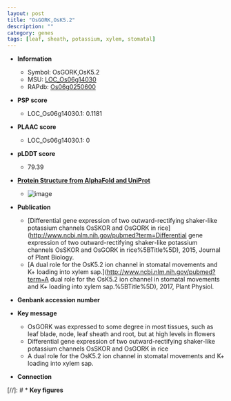 ```yaml
---
layout: post
title: "OsGORK,OsK5.2"
description: ""
category: genes
tags: [leaf, sheath, potassium, xylem, stomatal]
---
```


* **Information**  
    + Symbol: OsGORK,OsK5.2  
    + MSU: [LOC_Os06g14030](http://rice.plantbiology.msu.edu/cgi-bin/ORF_infopage.cgi?orf=LOC_Os06g14030)  
    + RAPdb: [Os06g0250600](http://rapdb.dna.affrc.go.jp/viewer/gbrowse_details/irgsp1?name=Os06g0250600)  

* **PSP score**  
    + LOC_Os06g14030.1: 0.1181 

* **PLAAC score**  
    + LOC_Os06g14030.1: 0 

* **pLDDT score**
    + 79.39

* **[Protein Structure from AlphaFold and UniProt](https://www.uniprot.org/uniprotkb/Q653P0/entry#structure)**
    + ![image](https://ricepsp.github.io/images/Q6/AF-Q653P0-F1.png)

* **Publication**  
    + [Differential gene expression of two outward-rectifying shaker-like potassium channels OsSKOR and OsGORK in rice](http://www.ncbi.nlm.nih.gov/pubmed?term=Differential gene expression of two outward-rectifying shaker-like potassium channels OsSKOR and OsGORK in rice%5BTitle%5D), 2015, Journal of Plant Biology.
    + [A dual role for the OsK5.2 ion channel in stomatal movements and K+ loading into xylem sap.](http://www.ncbi.nlm.nih.gov/pubmed?term=A dual role for the OsK5.2 ion channel in stomatal movements and K+ loading into xylem sap.%5BTitle%5D), 2017, Plant Physiol.

* **Genbank accession number**  

* **Key message**  
    + OsGORK was expressed to some degree in most tissues, such as leaf blade, node, leaf sheath and root, but at high levels in flowers
    + Differential gene expression of two outward-rectifying shaker-like potassium channels OsSKOR and OsGORK in rice
    + A dual role for the OsK5.2 ion channel in stomatal movements and K+ loading into xylem sap.

* **Connection**  

[//]: # * **Key figures**  


